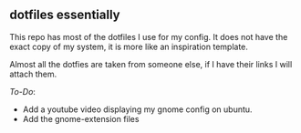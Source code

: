 ## dotfiles essentially

This repo has most of the dotfiles I use for my config. It does not have the exact copy of my system, it is more like an inspiration template.

Almost all the dotfies are taken from someone else, if I have their links I will attach them.

*To-Do*: 
- Add a youtube video displaying my gnome config on ubuntu.
- Add the gnome-extension files
